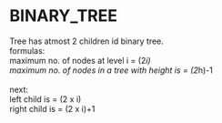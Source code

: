 # BINARY_TREE

Tree has atmost 2 children id binary tree.</br>
formulas:</br>
maximum no. of nodes at level i = (2*i)</br>
maximum no. of nodes in a tree with height is = (2*h)-1</br>
</br>
next:</br>
left child is = (2 x i)</br>
right child is = (2 x i)+1</br>
</br>

